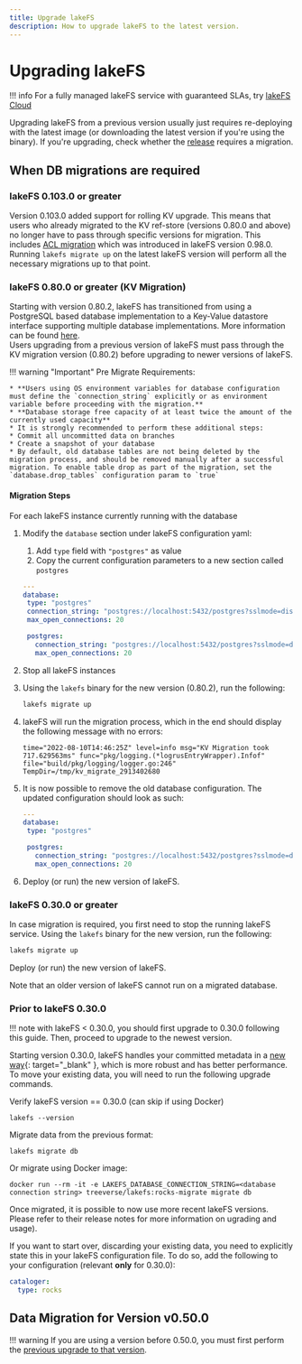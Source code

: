 ```yaml
---
title: Upgrade lakeFS
description: How to upgrade lakeFS to the latest version.
---
```


# Upgrading lakeFS

!!! info
    For a fully managed lakeFS service with guaranteed SLAs, try [lakeFS Cloud](https://lakefs.cloud)

Upgrading lakeFS from a previous version usually just requires re-deploying with the latest image (or downloading the latest version if you're using the binary).
If you're upgrading, check whether the [release](https://github.com/treeverse/lakeFS/releases) requires a migration.

## When DB migrations are required

### lakeFS 0.103.0 or greater

Version 0.103.0 added support for rolling KV upgrade. This means that users who already migrated to the KV ref-store (versions 0.80.0 and above) no longer have to pass through specific versions for migration.
This includes [ACL migration](../../security/access-control-lists.md) which was introduced in lakeFS version 0.98.0.
Running `lakefs migrate up` on the latest lakeFS version will perform all the necessary migrations up to that point.

### lakeFS 0.80.0 or greater (KV Migration)

Starting with version 0.80.2, lakeFS has transitioned from using a PostgreSQL based database implementation to a Key-Value datastore interface supporting
multiple database implementations. More information can be found [here](https://github.com/treeverse/lakeFS/blob/master/design/accepted/metadata_kv/index.md).  
Users upgrading from a previous version of lakeFS must pass through the KV migration version (0.80.2) before upgrading to newer versions of lakeFS.

!!! warning "Important"
    Pre Migrate Requirements:

    * **Users using OS environment variables for database configuration must define the `connection_string` explicitly or as environment variable before proceeding with the migration.**  
    * **Database storage free capacity of at least twice the amount of the currently used capacity**
    * It is strongly recommended to perform these additional steps:
    * Commit all uncommitted data on branches
    * Create a snapshot of your database
    * By default, old database tables are not being deleted by the migration process, and should be removed manually after a successful migration. To enable table drop as part of the migration, set the `database.drop_tables` configuration param to `true`

#### Migration Steps

For each lakeFS instance currently running with the database
1. Modify the `database` section under lakeFS configuration yaml:
   1. Add `type` field with `"postgres"` as value
   2. Copy the current configuration parameters to a new section called `postgres`

   ```yaml
   ---
   database:
    type: "postgres"
    connection_string: "postgres://localhost:5432/postgres?sslmode=disable"
    max_open_connections: 20
   
    postgres:
      connection_string: "postgres://localhost:5432/postgres?sslmode=disable"
      max_open_connections: 20
   ```

2. Stop all lakeFS instances
3. Using the `lakefs` binary for the new version (0.80.2), run the following:

   ```bash
   lakefs migrate up
   ```

4. lakeFS will run the migration process, which in the end should display the following message with no errors:

   ```
   time="2022-08-10T14:46:25Z" level=info msg="KV Migration took 717.629563ms" func="pkg/logging.(*logrusEntryWrapper).Infof" file="build/pkg/logging/logger.go:246" TempDir=/tmp/kv_migrate_2913402680
   ```

5. It is now possible to remove the old database configuration. The updated configuration should look as such:

   ```yaml
   ---
   database:
    type: "postgres"
   
    postgres:
      connection_string: "postgres://localhost:5432/postgres?sslmode=disable"
      max_open_connections: 20
   ```
 
6. Deploy (or run) the new version of lakeFS.

### lakeFS 0.30.0 or greater

In case migration is required, you first need to stop the running lakeFS service.
Using the `lakefs` binary for the new version, run the following:

```bash
lakefs migrate up
```

Deploy (or run) the new version of lakeFS.

Note that an older version of lakeFS cannot run on a migrated database.


### Prior to lakeFS 0.30.0

!!! note
    with lakeFS < 0.30.0, you should first upgrade to 0.30.0 following this guide. Then, proceed to upgrade to the newest version.


Starting version 0.30.0, lakeFS handles your committed metadata in a [new way](https://docs.google.com/document/d/1jzD7-jun-tdU5BGapmnMBe9ovSzBvTNjXCcVztV07A4/edit?usp=sharing){: target="_blank" }, which is more robust and has better performance.
To move your existing data, you will need to run the following upgrade commands.

Verify lakeFS version == 0.30.0 (can skip if using Docker)

```shell
lakefs --version
```

Migrate data from the previous format:

```shell
lakefs migrate db
```

Or migrate using Docker image:

```shell
docker run --rm -it -e LAKEFS_DATABASE_CONNECTION_STRING=<database connection string> treeverse/lakefs:rocks-migrate migrate db
```

Once migrated, it is possible to now use more recent lakeFS versions. Please refer to their release notes for more information on ugrading and usage).


If you want to start over, discarding your existing data, you need to explicitly state this in your lakeFS configuration file.
To do so, add the following to your configuration (relevant **only** for 0.30.0):

```yaml
cataloger:
  type: rocks
```

## Data Migration for Version v0.50.0

!!! warning
    If you are using a version before 0.50.0, 
    you must first perform the [previous upgrade to that version](https://docs.lakefs.io/v0.50/reference/upgrade.html#data-migration-for-version-v0500). 